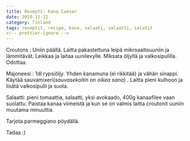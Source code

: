 ```yaml
---
title: Resepti: Kana Caesar
date: 2019-11-12
category: finland
tags: reseptit, recipe, kana, salaati, salaatti, salatit
<!-- prettier-ignore -->
---
```


Croutons : Uniin päällä. Laitta pakastettuna leipä mikroaaltouuniin ja lämmitävät. Leikkaa ja laitaa uunilevylle. Miksata öljyllä ja valkosipulilla. Odottaa.

Majoneesi : 1dl rypsiöljy. Yhden kanamuna (ei rikkitää) ja vähän sinappi. Käytää sauvamixeri(_sauvasekoitin on oikea sana_) . Laitta pieni kulhoon ja lisätä valkosipulii ja suola.

Salaatti: pieni tomaattia, salaatti, yksi avokaado, 400g kanaafilee vaan suolattu. Paistaa kanaa viimeistä ja kun se on valmis laitta croutonit uuniin muutama minuuttia.

Tarjota parmeggiano pöydällä.

Tadaa :)
